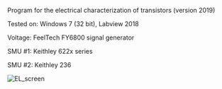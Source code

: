 Program for the electrical characterization of transistors (version 2019)

Tested on: Windows 7 (32 bit), Labview 2018

Voltage: FeelTech FY6800 signal generator

SMU #1: Keithley 622x series

SMU #2: Keithley 236

![EL_screen](https://user-images.githubusercontent.com/73600288/122311182-eb0fb180-cf11-11eb-8cf6-ad6af82b5af2.PNG)
